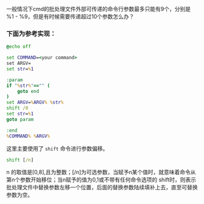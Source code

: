 一般情况下cmd的批处理文件外部可传递的命令行参数最多只能有9个，分别是 %1 - %9，但是有时候需要传递超过10个参数怎么办？

### 下面为参考实现：
``` cmd
@echo off   

set COMMAND=<your command>
set ARGV=
set str=%1

:param
if "%str%"=="" (
    goto end
)
set ARGV=%ARGV% %str%
shift /0
set str=%1
goto param

:end
%COMMAND% %ARGV%
```

这里主要使用了 `shift` 命令进行参数偏移。
``` cmd
shift [/n]
```
n 的取值是[0,8],且为整数；[/n]为可选参数，当赋予n某个值时，就意味着命令从第n个参数开始移位；当n赋予的值为0,1或不带有任何命令选项的 shift时，则表示批处理文件中替换参数左移一个位置，后面的替换参数陆续填补上去，直至可替换参数为空。
